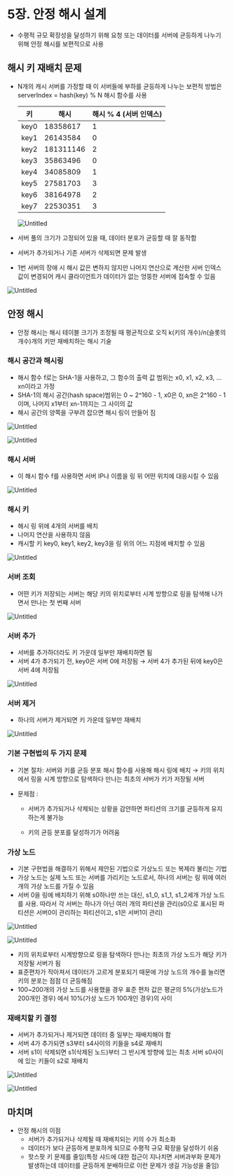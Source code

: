 # 5장. 안정 해시 설계

- 수평적 규모 확장성을 달성하기 위해 요청 또는 데이터를 서버에 균등하게 나누기 위해 안정 해시를 보편적으로 사용

  

## 해시 키 재배치 문제

- N개의 캐시 서버를 가정할 때 이 서버들에 부하를 균등하게 나누는 보편적 방법은 serverIndex = hash(key) % N 해시 함수를 사용

  | 키   | 해시      | 해시 % 4 (서버 인덱스) |
  | ---- | --------- | ---------------------- |
  | key0 | 18358617  | 1                      |
  | key1 | 26143584  | 0                      |
  | key2 | 181311146 | 2                      |
  | key3 | 35863496  | 0                      |
  | key4 | 34085809  | 1                      |
  | key5 | 27581703  | 3                      |
  | key6 | 38164978  | 2                      |
  | key7 | 22530351  | 3                      |

  ![Untitled](https://user-images.githubusercontent.com/90545926/182146134-88dd1d18-1abd-468c-86fc-e4bfb9e86c55.png)

- 서버 풀의 크기가 고정되어 있을 때, 데이터 분포가 균등할 때 잘 동작함

- 서버가 추가되거나 기존 서버가 삭제되면 문제 발생

- 1번 서버의 장애 시 해시 값은 변하지 않지만 나머지 연산으로 계산한 서버 인덱스 값이 변경되어 캐시 클라이언트가 데이터가 없는 엉뚱한 서버에 접속할 수 있음

![Untitled](https://user-images.githubusercontent.com/90545926/182146103-c40d0f1e-8238-4bd0-8529-970cf2cbfc4f.png)



## 안정 해시

- 안정 해시는 해시 테이블 크기가 조정될 때 평균적으로 오직 k(키의 개수)/n(슬롯의 개수)개의 키만 재배치하는 해시 기술

### 해시 공간과 해시링

- 해시 함수 f로는 SHA-1을 사용하고, 그 함수의 출력 값 범위는 x0, x1, x2, x3, ... xn이라고 가정
- SHA-1의 해시 공간(hash space)범위는 0 ~ 2^160 - 1, x0은 0, xn은 2^160 - 1이며, 나머지 x1부터 xn-1까지는 그 사이의 값
- 해시 공간의 양쪽을 구부려 잡으면 해시 링이 만들어 짐

![Untitled](https://user-images.githubusercontent.com/90545926/182146104-898390e5-7d2e-4c40-87f5-361c47ae09f4.png)

![Untitled](https://user-images.githubusercontent.com/90545926/182146107-05189e74-2c3d-4ca5-8f9c-5b0b9fef41e9.png)

### 해시 서버

- 이 해시 함수 f를 사용하면 서버 IP나 이름을 링 위 어떤 위치에 대응시킬 수 있음

![Untitled](https://user-images.githubusercontent.com/90545926/182146110-5ac6bc73-6e57-414a-b1ce-ac096d636287.png)

### 해시 키

- 해시 링 위에 4개의 서버를 배치
- 나머지 연산을 사용하지 않음
- 캐시할 키 key0, key1, key2, key3을 링 위의 어느 지점에 배치할 수 있음

![Untitled](https://user-images.githubusercontent.com/90545926/182146112-0f49c952-2a21-4ce3-bc7b-a0b2f9ecc3c7.png)

### 서버 조회

- 어떤 키가 저장되는 서버는 해당 키의 위치로부터 시계 방향으로 링을 탐색해 나가면서 만나는 첫 번째 서버

![Untitled](https://user-images.githubusercontent.com/90545926/182146114-1cfa8b2e-22f1-49b8-a9a6-6a1835f7923d.png)

### 서버 추가

- 서버를 추가하더라도 키 가운데 일부만 재배치하면 됨
- 서버 4가 추가되기 전, key0은 서버 0에 저장됨 → 서버 4가 추가된 뒤에 key0은 서버 4에 저장됨

![Untitled](https://user-images.githubusercontent.com/90545926/182146115-dc297bba-c69b-4484-a75a-5dffcd3b4304.png)

### 서버 제거

- 하나의 서버가 제거되면 키 가운데 일부만 재배치

![Untitled](https://user-images.githubusercontent.com/90545926/182146119-df5a58b0-8a88-4694-bcb5-d2a9764599fc.png)



### 기본 구현법의 두 가지 문제

- 기본 절차: 서버와 키를 균등 분포 해시 함수를 사용해 해시 링에 배치 → 키의 위치에서 링을 시계 방향으로 탐색하다 만나는 최초의 서버가 키가 저장될 서버

- 문제점 :

  - 서버가 추가되거나 삭제되는 상황을 감안하면 파티션의 크기를 균등하게 유지하는게 불가능

  - 키의 균등 분포를 달성하기가 어려움

    

### 가상 노드

- 기본 구현법을 해결하기 위해서 제안된 기법으로 가상노드 또는 복제라 불리는 기법
- 가상 노드는 실제 노드 또는 서버를 가리키는 노드로서, 하나의 서버는 링 위에 여러 개의 가상 노드를 가질 수 있음
- 서버 0을 링에 배치하기 위해 s0하나만 쓰는 대신, s1_0, s1_1, s1_2세개 가상 노드를 사용. 따라서 각 서버는 하나가 아닌 여러 개의 파티션을 관리(s0으로 표시된 파티션은 서버0이 관리하는 파티션이고, s1은 서버1이 관리)

![Untitled](https://user-images.githubusercontent.com/90545926/182146121-276be7b1-f2ad-4bc6-bcf0-c7185b3a9c9a.png)

![Untitled](https://user-images.githubusercontent.com/90545926/182146123-fecbaa45-70f0-48bd-b7bc-978ea5be3f22.png)

- 키의 위치로부터 시계방향으로 링을 탐색하다 만나는 최초의 가상 노드가 해당 키가 저장될 서버가 됨
- 표준편차가 작아져서 데이터가 고르게 분포되기 때문에 가상 노드의 개수를 늘리면 키의 분포는 점점 더 균등해짐
- 100~200개의 가상 노드를 사용했을 경우 표준 편차 값은 평균의 5%(가상노드가 200개인 경우) 에서 10%(가상 노드가 100개인 경우)의 사이

### 재배치할 키 결정

- 서버가 추가되거나 제거되면 데이터 중 일부는 재배치해야 함
- 서버 4가 추가되면 s3부터 s4사이의 키들을 s4로 재배치
- 서버 s1이 삭제되면 s1(삭제된 노드)부터 그 반시계 방향에 있는 최초 서버 s0사이에 있는 키들이 s2로 재배치

![Untitled](https://user-images.githubusercontent.com/90545926/182146127-5953a7d9-c764-4daf-8367-eab6337a61ac.png)

![Untitled](https://user-images.githubusercontent.com/90545926/182146130-a8817493-dcbd-414c-812b-4310356e4db1.png)



## 마치며

- 안정 해시의 이점
  - 서버가 추가되거나 삭제될 때 재배치되는 키의 수가 최소화
  - 데이터가 보다 균등하게 분포하게 되므로 수평적 규모 확장을 달성하기 쉬움
  - 핫스팟 키 문제를 줄임(특정 샤드에 대한 접근이 지나치면 서버과부화 문제가 발생하는데 데이터를 균등하게 분배하므로 이런 문제가 생길 가능성을 줄임)